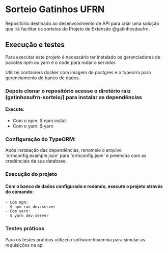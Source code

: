 # Sorteio Gatinhos UFRN
Repositório destinado ao desenvolvimento de API para criar uma solução que irá facilitar os sorteios do Projeto de Extensão @gatinhosdaufrn.
## Execução e testes

Para executar este projeto é necessário ter instalado os gerenciadores de pacotes npm ou yarn e o node para rodar o servidor.

Utilizei containers docker com imagem do postgres e o typeorm para gerenciamento do banco de dados.

### Depois clonar o repositório acesse o diretério raiz (gatinhosufrn-sorteio/) para instalar as dependências
  #### Execute:
  - Com o npm:
    $ npm install
  - Com o yarn:
    $ yarn
### Configuração do TypeORM:
  Após instalação das dependências, renomeie o arquivo 'ormconfig.example.json' para 'ormconfig.json'
  e preencha com as credênciais da sua database.

### Execução do projeto
  #### Com o banco de dados configurado e rodando, execute o projeto através do comando:
    - Com npm:
      $ npm run dev:server
    - Com yarn:
      $ yarn dev:server

### Testes práticos
  Para os testes práticos utilizei o software Insomnia para simular as requisições na api
